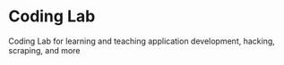 # Coding Lab
Coding Lab for learning and teaching application development, hacking, scraping, and more
